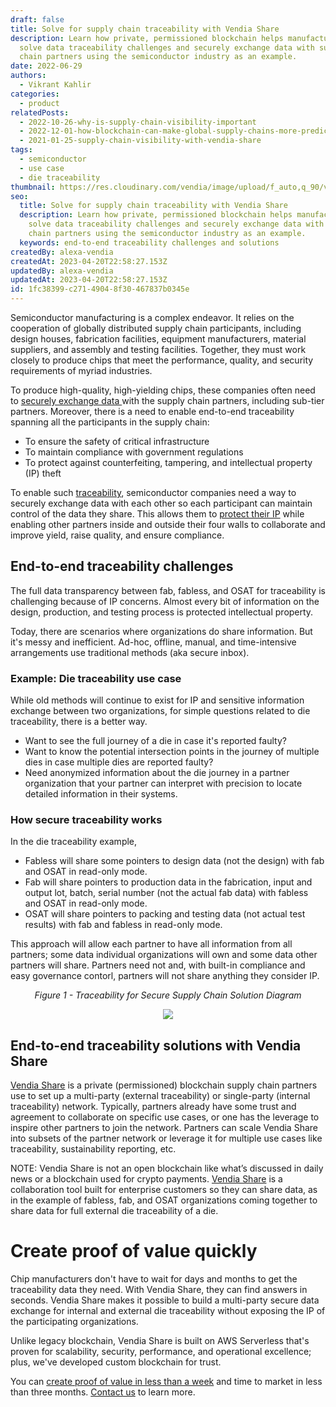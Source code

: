 ```yaml
---
draft: false
title: Solve for supply chain traceability with Vendia Share
description: Learn how private, permissioned blockchain helps manufacturers
  solve data traceability challenges and securely exchange data with supply
  chain partners using the semiconductor industry as an example.
date: 2022-06-29
authors:
  - Vikrant Kahlir
categories:
  - product
relatedPosts:
  - 2022-10-26-why-is-supply-chain-visibility-important
  - 2022-12-01-how-blockchain-can-make-global-supply-chains-more-predictable-and-efficient
  - 2021-01-25-supply-chain-visibility-with-vendia-share
tags:
  - semiconductor
  - use case
  - die traceability
thumbnail: https://res.cloudinary.com/vendia/image/upload/f_auto,q_90/v1678815976/Website/Iso/Group_1_cyoily.png
seo:
  title: Solve for supply chain traceability with Vendia Share
  description: Learn how private, permissioned blockchain helps manufacturers
    solve data traceability challenges and securely exchange data with supply
    chain partners using the semiconductor industry as an example.
  keywords: end-to-end traceability challenges and solutions
createdBy: alexa-vendia
createdAt: 2023-04-20T22:58:27.153Z
updatedBy: alexa-vendia
updatedAt: 2023-04-20T22:58:27.153Z
id: 1fc38399-c271-4904-8f30-467837b0345e
---
```


Semiconductor manufacturing is a complex endeavor. It relies on the cooperation of globally distributed supply chain participants, including design houses, fabrication facilities, equipment manufacturers, material suppliers, and assembly and testing facilities. Together, they must work closely to produce chips that meet the performance, quality, and security requirements of myriad industries.

To produce high-quality, high-yielding chips, these companies often need to [securely exchange data ](https://www.mckinsey.com/capabilities/operations/our-insights/future-proofing-the-supply-chain)with the supply chain partners, including sub-tier partners. Moreover, there is a need to enable end-to-end traceability spanning all the participants in the supply chain:

- To ensure the safety of critical infrastructure
- To maintain compliance with government regulations
- To protect against counterfeiting, tampering, and intellectual property (IP) theft 

To enable such [traceability](https://www.vendia.com/blog/supply-chain-visibility-with-vendia-share), semiconductor companies need a way to securely exchange data with each other so each participant can maintain control of the data they share. This allows them to [protect their IP](https://www.vendia.com/blog/sharing-data-with-fine-grained-control) while enabling other partners inside and outside their four walls to collaborate and improve yield, raise quality, and ensure compliance.

## End-to-end traceability challenges

The full data transparency between fab, fabless, and OSAT for traceability is challenging because of IP concerns. Almost every bit of information on the design, production, and testing process is protected intellectual property.

Today, there are scenarios where organizations do share information. But it's messy and inefficient. Ad-hoc, offline, manual, and time-intensive arrangements use traditional methods (aka secure inbox).

### Example: Die traceability use case

While old methods will continue to exist for IP and sensitive information exchange between two organizations, for simple questions related to die traceability, there is a better way.

- Want to see the full journey of a die in case it's reported faulty?
- Want to know the potential intersection points in the journey of multiple dies in case multiple dies are reported faulty?
- Need anonymized information about the die journey in a partner organization that your partner can interpret with precision to locate detailed information in their systems.

### How secure traceability works

In the die traceability example,

- Fabless will share some pointers to design data (not the design) with fab and OSAT in read-only mode.
- Fab will share pointers to production data in the fabrication, input and output lot, batch, serial number (not the actual fab data) with fabless and OSAT in read-only mode.
- OSAT will share pointers to packing and testing data (not actual test results) with fab and fabless in read-only mode.

This approach will allow each partner to have all information from all partners; some data individual organizations will own and some data other partners will share. Partners need not and, with built-in compliance and easy governance contorl, partners will not share anything they consider IP. 

<p align="center"><i>Figure 1 - Traceability for Secure Supply Chain Solution Diagram</i></p><p align="center">
  <img src="https://d24nhiikxn5jns.cloudfront.net/optimized/user-images.githubusercontent.com..96793170..176460916-4965c6c7-65b4-462f-a3c6-167c212780e0.png" />
</p>

## End-to-end traceability solutions with Vendia Share

[Vendia Share](https://www.vendia.com/product) is a private (permissioned) blockchain supply chain partners use to set up a multi-party (external traceability) or single-party (internal traceability) network. Typically, partners already have some trust and agreement to collaborate on specific use cases, or one has the leverage to inspire other partners to join the network. Partners can scale Vendia Share into [](https://www.vendia.com/blog/sharing-data-with-fine-grained-control)subsets of the partner network or leverage it for multiple use cases like traceability, sustainability reporting, etc. 

NOTE: Vendia Share is not an open blockchain like what’s discussed in daily news or a blockchain used for crypto payments. [Vendia Share](https://www.vendia.com/) is a collaboration tool built for enterprise customers so they can share data, as in the example of fabless, fab, and OSAT organizations coming together to share data for full external die traceability of a die.

# Create proof of value quickly

Chip manufacturers don't have to wait for days and months to get the traceability data they need. With Vendia Share, they can find answers in seconds. Vendia Share makes it possible to build a multi-party secure data exchange for internal and external die traceability without exposing the IP of the participating organizations.

Unlike legacy blockchain, Vendia Share is built on AWS Serverless that's proven for scalability, security, performance, and operational excellence; plus, we've developed custom blockchain for trust. 

You can [create proof of value in less than a week](https://www.vendia.com/poc) and time to market in less than three months. [Contact us](https://www.vendia.com/contact-us) to learn more.
